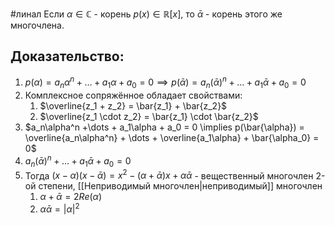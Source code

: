 #линал 
Если $\alpha \in \mathbb{C}$ - корень $p(x) \in \mathbb{R}[x]$, то $\bar{\alpha}$ - корень этого же многочлена.
## Доказательство:
1. $p(\alpha) = a_n\alpha^{n} + \dots + a_1\alpha  +a_0 = 0 \implies p(\bar{\alpha}) = a_n(\bar{\alpha})^n + \dots + a_1\bar{\alpha} + a_0 = 0$
2. Комплексное сопряжённое обладает свойствами:
	1. $\overline{z_1 + z_2} = \bar{z_1} + \bar{z_2}$
	2. $\overline{z_1 \cdot z_2} = \bar{z_1} \cdot \bar{z_2}$
3. $a_n\alpha^n  +\dots + a_1\alpha + a_0 = 0 \implies p(\bar{\alpha}) = \overline{a_n\alpha^n} + \dots + \overline{a_1\alpha} + \bar{\alpha_0} = 0$
4. $a_n(\bar{\alpha})^n + \dots + a_1\bar{\alpha} + a_0 = 0$
5. Тогда $(x - \alpha)(x - \bar{\alpha}) = x^2 - (\alpha + \bar{\alpha})x + \alpha \bar{\alpha}$ - вещественный многочлен 2-ой степени, [[Неприводимый многочлен|неприводимый]] многочлен
	1. $\alpha + \bar{\alpha} = 2Re(\alpha)$
	2. $\alpha \bar{\alpha} = |\alpha|^2$